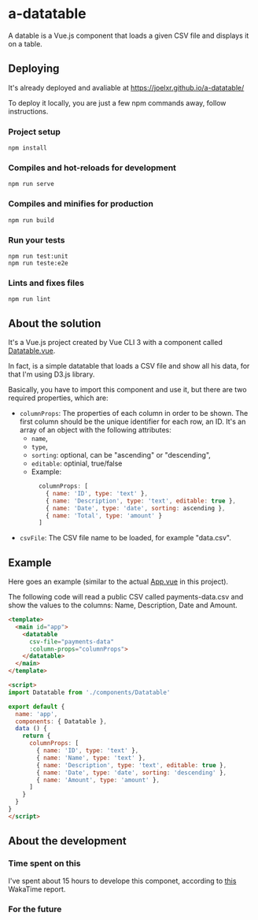 # a-datatable

A datable is a Vue.js component that loads a given CSV file and displays it on a table.

## Deploying

It's already deployed and avaliable at https://joelxr.github.io/a-datatable/

To deploy it locally, you are just a few npm commands away, follow instructions.

### Project setup
```
npm install
```

### Compiles and hot-reloads for development
```
npm run serve
```

### Compiles and minifies for production
```
npm run build
```

### Run your tests
```
npm run test:unit
npm run teste:e2e
```

### Lints and fixes files
```
npm run lint
```

## About the solution
It's a Vue.js project created by Vue CLI 3 with a component called [Datatable.vue](src/components/Datatable.vue).

In fact, is a simple datatable that loads a CSV file and show all his data, for that I'm using D3.js library.

Basically, you have to import this component and use it, but there are two required properties, which are:
  - `columnProps`: The properties of each column in order to be shown. The first column should be the unique identifier for each row, an ID. It's an array of an object with the following attributes:
    - `name`,
    - `type`,
    - `sorting`: optional, can be "ascending" or "descending",
    - `editable`: optinial, true/false
    - Example:
      ```js
        columnProps: [
          { name: 'ID', type: 'text' },
          { name: 'Description', type: 'text', editable: true },
          { name: 'Date', type: 'date', sorting: ascending },
          { name: 'Total', type: 'amount' }
        ]
      ```  
  - `csvFile`: The CSV file name to be loaded, for example "data.csv".

## Example

Here goes an example (similar to the actual [App.vue](src/App.vue) in this project).

The following code will read a public CSV called payments-data.csv and show the values to the columns: Name, Description, Date and Amount.

```html
<template>
  <main id="app">
    <datatable
      csv-file="payments-data"
      :column-props="columnProps">
    </datatable>
  </main>
</template>

<script>
import Datatable from './components/Datatable'

export default {
  name: 'app',
  components: { Datatable },
  data () {
    return {
      columnProps: [
        { name: 'ID', type: 'text' },
        { name: 'Name', type: 'text' },
        { name: 'Description', type: 'text', editable: true },
        { name: 'Date', type: 'date', sorting: 'descending' },
        { name: 'Amount', type: 'amount' },
      ]
    }
  }
}
</script>
```

## About the development

### Time spent on this
I've spent about 15 hours to develope this componet, according to [this](https://wakatime.com/@7725b5b1-bd20-4130-b095-39086ed2e3f3/projects/wfcycoxewd?start=2018-12-06&end=2018-12-12) WakaTime report.

### For the future


### 